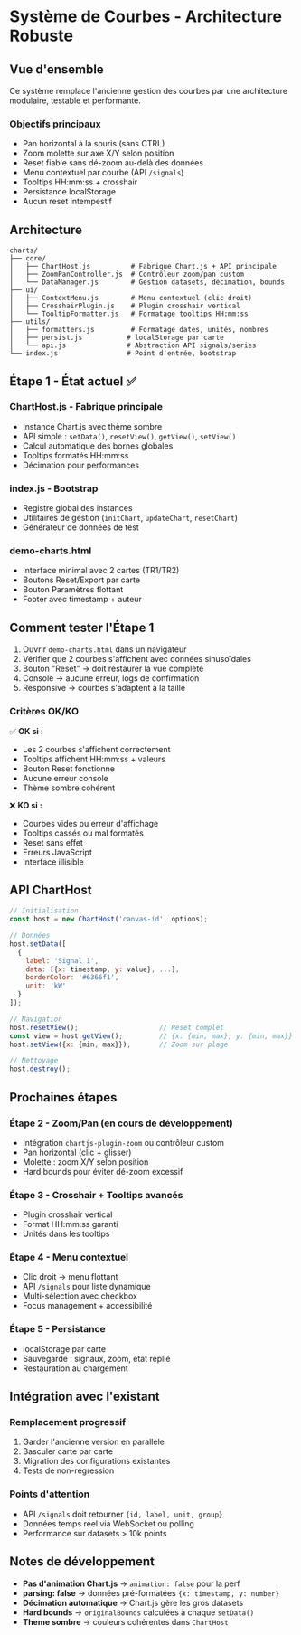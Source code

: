 # Système de Courbes - Architecture Robuste

## Vue d'ensemble

Ce système remplace l'ancienne gestion des courbes par une architecture modulaire, testable et performante.

### Objectifs principaux
- Pan horizontal à la souris (sans CTRL)
- Zoom molette sur axe X/Y selon position
- Reset fiable sans dé-zoom au-delà des données
- Menu contextuel par courbe (API `/signals`)
- Tooltips HH:mm:ss + crosshair
- Persistance localStorage
- Aucun reset intempestif

## Architecture

```
charts/
├── core/
│   ├── ChartHost.js          # Fabrique Chart.js + API principale
│   ├── ZoomPanController.js  # Contrôleur zoom/pan custom
│   └── DataManager.js        # Gestion datasets, décimation, bounds
├── ui/
│   ├── ContextMenu.js        # Menu contextuel (clic droit)
│   ├── CrosshairPlugin.js    # Plugin crosshair vertical
│   └── TooltipFormatter.js   # Formatage tooltips HH:mm:ss
├── utils/
│   ├── formatters.js         # Formatage dates, unités, nombres
│   ├── persist.js           # localStorage par carte
│   └── api.js               # Abstraction API signals/series
└── index.js                 # Point d'entrée, bootstrap
```

## Étape 1 - État actuel ✅

### ChartHost.js - Fabrique principale
- Instance Chart.js avec thème sombre
- API simple : `setData()`, `resetView()`, `getView()`, `setView()`
- Calcul automatique des bornes globales
- Tooltips formatés HH:mm:ss
- Décimation pour performances

### index.js - Bootstrap
- Registre global des instances
- Utilitaires de gestion (`initChart`, `updateChart`, `resetChart`)
- Générateur de données de test

### demo-charts.html
- Interface minimal avec 2 cartes (TR1/TR2)
- Boutons Reset/Export par carte
- Bouton Paramètres flottant
- Footer avec timestamp + auteur

## Comment tester l'Étape 1

1. Ouvrir `demo-charts.html` dans un navigateur
2. Vérifier que 2 courbes s'affichent avec données sinusoïdales
3. Bouton "Reset" → doit restaurer la vue complète
4. Console → aucune erreur, logs de confirmation
5. Responsive → courbes s'adaptent à la taille

### Critères OK/KO

✅ **OK si :**
- Les 2 courbes s'affichent correctement
- Tooltips affichent HH:mm:ss + valeurs
- Bouton Reset fonctionne
- Aucune erreur console
- Thème sombre cohérent

❌ **KO si :**
- Courbes vides ou erreur d'affichage
- Tooltips cassés ou mal formatés
- Reset sans effet
- Erreurs JavaScript
- Interface illisible

## API ChartHost

```javascript
// Initialisation
const host = new ChartHost('canvas-id', options);

// Données
host.setData([
  {
    label: 'Signal 1',
    data: [{x: timestamp, y: value}, ...],
    borderColor: '#6366f1',
    unit: 'kW'
  }
]);

// Navigation
host.resetView();                    // Reset complet
const view = host.getView();         // {x: {min, max}, y: {min, max}}
host.setView({x: {min, max}});       // Zoom sur plage

// Nettoyage
host.destroy();
```

## Prochaines étapes

### Étape 2 - Zoom/Pan (en cours de développement)
- Intégration `chartjs-plugin-zoom` ou contrôleur custom
- Pan horizontal (clic + glisser)
- Molette : zoom X/Y selon position
- Hard bounds pour éviter dé-zoom excessif

### Étape 3 - Crosshair + Tooltips avancés
- Plugin crosshair vertical
- Format HH:mm:ss garanti
- Unités dans les tooltips

### Étape 4 - Menu contextuel
- Clic droit → menu flottant
- API `/signals` pour liste dynamique
- Multi-sélection avec checkbox
- Focus management + accessibilité

### Étape 5 - Persistance
- localStorage par carte
- Sauvegarde : signaux, zoom, état replié
- Restauration au chargement

## Intégration avec l'existant

### Remplacement progressif
1. Garder l'ancienne version en parallèle
2. Basculer carte par carte
3. Migration des configurations existantes
4. Tests de non-régression

### Points d'attention
- API `/signals` doit retourner `{id, label, unit, group}`
- Données temps réel via WebSocket ou polling
- Performance sur datasets > 10k points

## Notes de développement

- **Pas d'animation Chart.js** → `animation: false` pour la perf
- **parsing: false** → données pré-formatées `{x: timestamp, y: number}`
- **Décimation automatique** → Chart.js gère les gros datasets
- **Hard bounds** → `originalBounds` calculées à chaque `setData()`
- **Theme sombre** → couleurs cohérentes dans `ChartHost`
